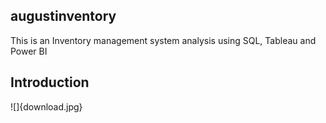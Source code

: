 ## augustinventory
This is an Inventory management system analysis using SQL, Tableau and Power BI
## Introduction
  ![]{download.jpg}
  

